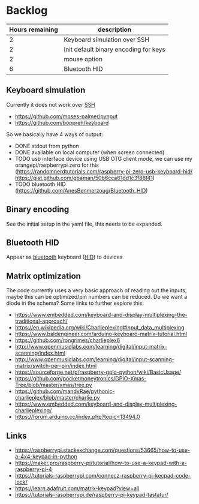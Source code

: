 # Backlog

| Hours remaining | description |
| --- | --- |
| 2 | Keyboard simulation over SSH |
| 2 | Init default binary encoding for keys |
| 2 | mouse option |
| 6 | Bluetooth HID |


## Keyboard simulation

Currently it does not work over
[SSH](https://github.com/boppreh/keyboard/issues/195)

- https://github.com/moses-palmer/pynput
- https://github.com/boppreh/keyboard

So we basically have 4 ways of output:
- DONE stdout from python
- DONE available on local computer (when screen connected)
- TODO usb interface device using USB OTG client mode, we can use my orangepi/raspberrypi zero for this (https://randomnerdtutorials.com/raspberry-pi-zero-usb-keyboard-hid/ https://gist.github.com/gbaman/50b6cca61dd1c3f88f41)
- TODO bluetooth HID (https://github.com/AnesBenmerzoug/Bluetooth_HID)


## Binary encoding

See the initial setup in the yaml file,
this needs to be expanded.

## Bluetooth HID

Appear as
[bluetooth](https://people.csail.mit.edu/albert/bluez-intro/c212.html)
keyboard
([HID](https://github.com/007durgesh219/BTGamepad))
to devices


## Matrix optimization

The code currently uses a very basic approach of reading out the inputs,
maybe this can be optimized/pin numbers can be reduced.
Do we want a diode in the schema?
Some links to further explore this:

- https://www.embedded.com/keyboard-and-display-multiplexing-the-traditional-approach/
- https://en.wikipedia.org/wiki/Charlieplexing#Input_data_multiplexing
- https://www.baldengineer.com/arduino-keyboard-matrix-tutorial.html
- https://github.com/rongrimes/charlieplex6
- http://www.openmusiclabs.com/learning/digital/input-matrix-scanning/index.html
- http://www.openmusiclabs.com/learning/digital/input-scanning-matrix/switch-per-pin/index.html
- https://sourceforge.net/p/raspberry-gpio-python/wiki/BasicUsage/
- https://github.com/pocketmoneytronics/GPIO-Xmas-Tree/blob/master/xmas/tree.py
- https://github.com/mandyRae/pythonic-charlieplex/blob/master/charlie.py
- https://www.embedded.com/keyboard-and-display-multiplexing-charlieplexing/
- https://forum.arduino.cc/index.php?topic=13494.0

## Links

- https://raspberrypi.stackexchange.com/questions/53665/how-to-use-a-4x4-keypad-in-python
- https://maker.pro/raspberry-pi/tutorial/how-to-use-a-keypad-with-a-raspberry-pi-4
- https://tutorials-raspberrypi.com/connecz-raspberry-pi-kecpad-code-lock/
- https://learn.adafruit.com/matrix-keypad?view=all
- https://tutorials-raspberrypi.de/raspberry-pi-keypad-tastatur/


